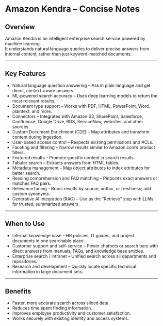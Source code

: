 # Amazon Kendra – Concise Notes

## Overview
Amazon Kendra is an intelligent enterprise search service powered by machine learning.  
It understands natural language queries to deliver precise answers from internal content, rather than just keyword-matched documents.

---

## Key Features
- Natural language question answering – Ask in plain language and get direct, context-aware answers.
- ML-powered search accuracy – Uses deep learning models to return the most relevant results.
- Document type support – Works with PDF, HTML, PowerPoint, Word, plaintext, and more.
- Connectors – Integrates with Amazon S3, SharePoint, Salesforce, Confluence, Google Drive, RDS, ServiceNow, websites, and other sources.
- Custom Document Enrichment (CDE) – Map attributes and transform content during ingestion.
- User-based access control – Respects existing permissions and ACLs.
- Faceting and filtering – Narrow results similar to Amazon.com’s product filters.
- Featured results – Promote specific content in search results.
- Tabular search – Extracts answers from HTML tables.
- Metadata management – Map object attributes to index attributes for better search.
- Reading comprehension and FAQ matching – Pinpoints exact answers or matches FAQ pairs.
- Relevance tuning – Boost results by source, author, or freshness; add custom synonyms.
- Generative AI integration (RAG) – Use as the “Retrieve” step with LLMs for trusted, summarized answers.

---

## When to Use
- Internal knowledge base – HR policies, IT guides, and project documents in one searchable place.
- Customer support and self-service – Power chatbots or search bars with direct answers from manuals, FAQs, and knowledge base articles.
- Enterprise search / intranet – Unified search across all departments and repositories.
- Research and development – Quickly locate specific technical information in large document sets.

---

## Benefits
- Faster, more accurate search across siloed data.
- Reduces time spent finding information.
- Improves employee productivity and customer satisfaction.
- Works securely with existing identity and access systems.